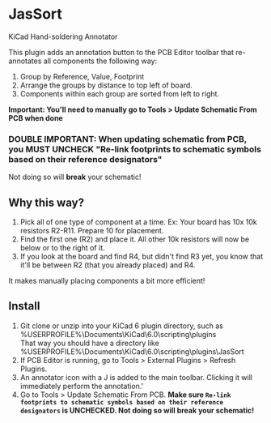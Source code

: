 # JasSort
KiCad Hand-soldering Annotator

This plugin adds an annotation button to the PCB Editor toolbar that re-annotates all components the following way:

1. Group by Reference, Value, Footprint
2. Arrange the groups by distance to top left of board.
3. Components within each group are sorted from left to right.

**Important: You'll need to manually go to Tools > Update Schematic From PCB when done**

### DOUBLE IMPORTANT: When updating schematic from PCB, you MUST UNCHECK "Re-link footprints to schematic symbols based on their reference designators"

Not doing so will **break** your schematic!


## Why this way?
1. Pick all of one type of component at a time. Ex: Your board has 10x 10k resistors R2-R11. Prepare 10 for placement.
2. Find the first one (R2) and place it. All other 10k resistors will now be below or to the right of it.
3. If you look at the board and find R4, but didn't find R3 yet, you know that it'll be between R2 (that you already placed) and R4.

It makes manually placing components a bit more efficient!

## Install
1. Git clone or unzip into your KiCad 6 plugin directory, such as %USERPROFILE%\Documents\KiCad\6.0\scripting\plugins<br />
  That way you should have a directory like %USERPROFILE%\Documents\KiCad\6.0\scripting\plugins\JasSort
2. If PCB Editor is running, go to Tools > External Plugins > Refresh Plugins.
3. An annotator icon with a J is added to the main toolbar. Clicking it will immediately perform the annotation.'
4. Go to Tools > Update Schematic From PCB. **Make sure `Re-link footprints to schematic symbols based on their reference designators` is UNCHECKED. Not doing so will break your schematic!**
